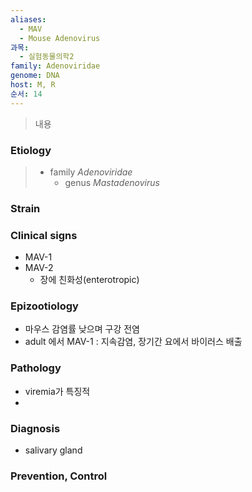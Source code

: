 ```yaml
---
aliases:
  - MAV
  - Mouse Adenovirus
과목:
  - 실험동물의학2
family: Adenoviridae
genome: DNA
host: M, R
순서: 14
---
```


> 내용
### Etiology
> - family *Adenoviridae*
> 	- genus *Mastadenovirus*

### Strain

### Clinical signs
- MAV-1
- MAV-2
	- 장에 친화성(enterotropic)
### Epizootiology
- 마우스 감염률 낮으며 구강 전염
- adult 에서 MAV-1 : 지속감염, 장기간 요에서 바이러스 배출
### Pathology
 - viremia가 특징적
 - 
### Diagnosis
- salivary gland
### Prevention, Control
